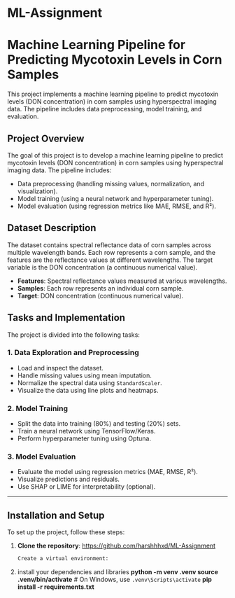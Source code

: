 # ML-Assignment
# Machine Learning Pipeline for Predicting Mycotoxin Levels in Corn Samples

This project implements a machine learning pipeline to predict mycotoxin levels (DON concentration) in corn samples using hyperspectral imaging data. The pipeline includes data preprocessing, model training, and evaluation.

## Project Overview
The goal of this project is to develop a machine learning pipeline to predict mycotoxin levels (DON concentration) in corn samples using hyperspectral imaging data. The pipeline includes:
- Data preprocessing (handling missing values, normalization, and visualization).
- Model training (using a neural network and hyperparameter tuning).
- Model evaluation (using regression metrics like MAE, RMSE, and R²).
## Dataset Description
The dataset contains spectral reflectance data of corn samples across multiple wavelength bands. Each row represents a corn sample, and the features are the reflectance values at different wavelengths. The target variable is the DON concentration (a continuous numerical value).
- **Features**: Spectral reflectance values measured at various wavelengths.
- **Samples**: Each row represents an individual corn sample.
- **Target**: DON concentration (continuous numerical value).

## Tasks and Implementation
The project is divided into the following tasks:

### 1. Data Exploration and Preprocessing
- Load and inspect the dataset.
- Handle missing values using mean imputation.
- Normalize the spectral data using `StandardScaler`.
- Visualize the data using line plots and heatmaps.

### 2. Model Training
- Split the data into training (80%) and testing (20%) sets.
- Train a neural network using TensorFlow/Keras.
- Perform hyperparameter tuning using Optuna.

### 3. Model Evaluation
- Evaluate the model using regression metrics (MAE, RMSE, R²).
- Visualize predictions and residuals.
- Use SHAP or LIME for interpretability (optional).

---

## Installation and Setup
To set up the project, follow these steps:

1. **Clone the repository**: https://github.com/harshhhxd/ML-Assignment
   ```bash
   Create a virtual environment:
2. install your dependencies and libraries
   **python -m venv .venv
source .venv/bin/activate**  # On Windows, use `.venv\Scripts\activate`
**pip install -r requirements.txt**
